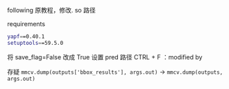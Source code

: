 following 原教程，修改. so 路径


requirements
```bash
yapf==0.40.1
setuptools==59.5.0
```

将 save_flag=False 改成 True
设置 pred 路径
CTRL + F ：modified by

存疑
`mmcv.dump(outputs['bbox_results'], args.out)` -> `mmcv.dump(outputs, args.out)`